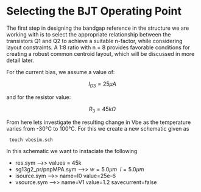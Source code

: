# Selecting the BJT Operating Point

The first step in designing the bandgap reference in the structure we are working with is to select the appropriate relationship between the transistors Q1 and Q2 to achieve a suitable n-factor, while considering layout constraints. A 1:8 ratio with n = 8 provides favorable conditions for creating a robust common centroid layout, which will be discussed in more detail later.

For the current bias, we assume a value of:

$$I_{D3}=25\mu A$$

and for the resistor value:

$$R_3 = 45k\Omega$$

From here lets investigate the resulting change in Vbe as the temperature varies from -30°C to 100°C. For this we create a new schematic given as 

```
 touch vbesim.sch
```

In this schematic we want to instaciate the following

- res.sym -->> values = 45k
- sg13g2_pr/pnpMPA.sym -->> $w = 5.0\mu m \ \ l = 5.0\mu m$
- isource.sym -->> name=I0 value=25e-6
- vsource.sym -->> name=V1 value=1.2 savecurrent=false
